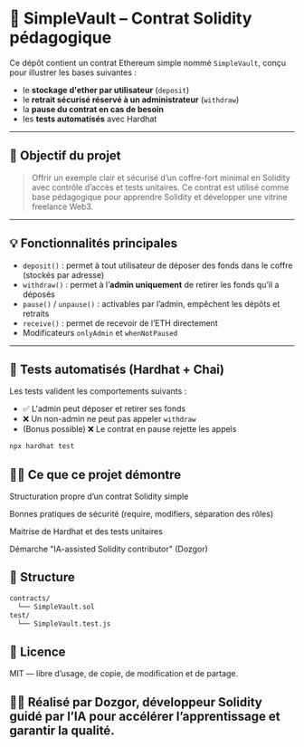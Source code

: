 # 🔐 SimpleVault – Contrat Solidity pédagogique

Ce dépôt contient un contrat Ethereum simple nommé `SimpleVault`, conçu pour illustrer les bases suivantes :
- le **stockage d'ether par utilisateur** (`deposit`)
- le **retrait sécurisé réservé à un administrateur** (`withdraw`)
- la **pause du contrat en cas de besoin**
- les **tests automatisés** avec Hardhat

---

## 🎯 Objectif du projet

> Offrir un exemple clair et sécurisé d’un coffre-fort minimal en Solidity avec contrôle d’accès et tests unitaires. Ce contrat est utilisé comme base pédagogique pour apprendre Solidity et développer une vitrine freelance Web3.

---

## 💡 Fonctionnalités principales

- `deposit()` : permet à tout utilisateur de déposer des fonds dans le coffre (stockés par adresse)
- `withdraw()` : permet à l’**admin uniquement** de retirer les fonds qu’il a déposés
- `pause()` / `unpause()` : activables par l’admin, empêchent les dépôts et retraits
- `receive()` : permet de recevoir de l’ETH directement
- Modificateurs `onlyAdmin` et `whenNotPaused`

---

## 🧪 Tests automatisés (Hardhat + Chai)

Les tests valident les comportements suivants :
- ✅ L'admin peut déposer et retirer ses fonds
- ❌ Un non-admin ne peut pas appeler `withdraw`
- (Bonus possible) ❌ Le contrat en pause rejette les appels

```bash
npx hardhat test
```

## 👨‍💻 Ce que ce projet démontre

Structuration propre d’un contrat Solidity simple

Bonnes pratiques de sécurité (require, modifiers, séparation des rôles)

Maitrise de Hardhat et des tests unitaires

Démarche "IA-assisted Solidity contributor" (Dozgor)

## 📂 Structure

```bash
contracts/
  └── SimpleVault.sol
test/
  └── SimpleVault.test.js
```

## 🤝 Licence

MIT — libre d’usage, de copie, de modification et de partage.

## 👨‍🔧 Réalisé par Dozgor, développeur Solidity guidé par l’IA pour accélérer l’apprentissage et garantir la qualité.
